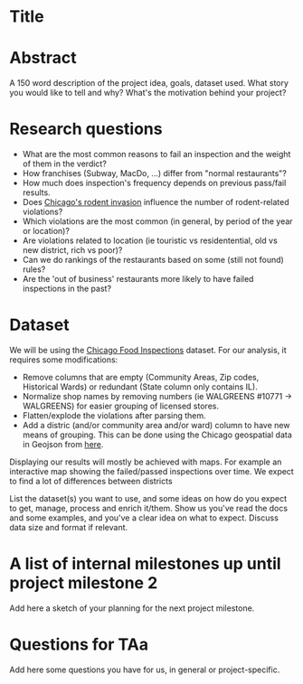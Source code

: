 # Title

# Abstract
A 150 word description of the project idea, goals, dataset used. What story you would like to tell and why? What's the motivation behind your project?

# Research questions
* What are the most common reasons to fail an inspection and the weight of them in the verdict?
* How franchises (Subway, MacDo, ...) differ from "normal restaurants"?
* How much does inspection's frequency depends on previous pass/fail results.
* Does [Chicago's rodent invasion](https://southsideweekly.com/i-smell-a-rat/) influence the number of rodent-related violations?
* Which violations are the most common (in general, by period of the year or location)?
* Are violations related to location (ie touristic vs residentential, old vs new district, rich vs poor)?
* Can we do rankings of the restaurants based on some (still not found) rules?
* Are the 'out of business' restaurants more likely to have failed inspections in the past?

# Dataset
We will be using the [Chicago Food Inspections](https://www.kaggle.com/chicago/chicago-food-inspections#food-inspections.csv) dataset. For our analysis, it requires some modifications:
* Remove columns that are empty (Community Areas, Zip codes, Historical Wards) or redundant (State column only contains IL).
* Normalize shop names by removing numbers (ie WALGREENS #10771 -> WALGREENS) for easier grouping of licensed stores.
* Flatten/explode the violations after parsing them.
* Add a distric (and/or community area and/or ward) column to have new means of grouping. This can be done using the Chicago geospatial data in Geojson from [here](https://data.cityofchicago.org/Facilities-Geographic-Boundaries/Boundaries-Neighborhoods/bbvz-uum9).  
  
Displaying our results will mostly be achieved with maps. For example an interactive map showing the failed/passed inspections over time. We expect to find a lot of differences between districts 
  
List the dataset(s) you want to use, and some ideas on how do you expect to get, manage, process and enrich it/them. Show us you've read the docs and some examples, and you've a clear idea on what to expect. Discuss data size and format if relevant.

# A list of internal milestones up until project milestone 2
Add here a sketch of your planning for the next project milestone.

# Questions for TAa
Add here some questions you have for us, in general or project-specific. 
